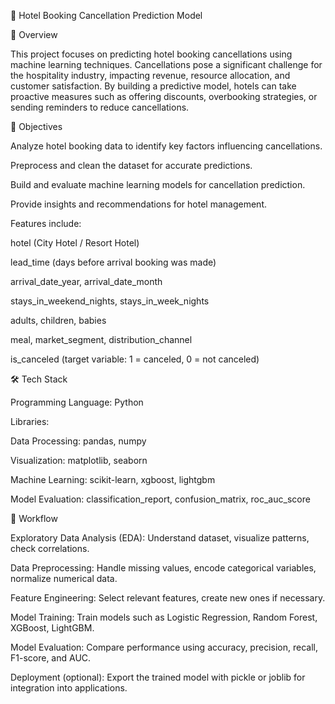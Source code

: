 🏨 Hotel Booking Cancellation Prediction Model

📌 Overview

This project focuses on predicting hotel booking cancellations using machine learning techniques. Cancellations pose a significant challenge for the hospitality industry, impacting revenue, resource allocation, and customer satisfaction. By building a predictive model, hotels can take proactive measures such as offering discounts, overbooking strategies, or sending reminders to reduce cancellations.

🎯 Objectives

Analyze hotel booking data to identify key factors influencing cancellations.

Preprocess and clean the dataset for accurate predictions.

Build and evaluate machine learning models for cancellation prediction.

Provide insights and recommendations for hotel management.

Features include:

hotel (City Hotel / Resort Hotel)

lead_time (days before arrival booking was made)

arrival_date_year, arrival_date_month

stays_in_weekend_nights, stays_in_week_nights

adults, children, babies

meal, market_segment, distribution_channel

is_canceled (target variable: 1 = canceled, 0 = not canceled)

🛠️ Tech Stack

Programming Language: Python

Libraries:

Data Processing: pandas, numpy

Visualization: matplotlib, seaborn

Machine Learning: scikit-learn, xgboost, lightgbm

Model Evaluation: classification_report, confusion_matrix, roc_auc_score

🔄 Workflow

Exploratory Data Analysis (EDA): Understand dataset, visualize patterns, check correlations.

Data Preprocessing: Handle missing values, encode categorical variables, normalize numerical data.

Feature Engineering: Select relevant features, create new ones if necessary.

Model Training: Train models such as Logistic Regression, Random Forest, XGBoost, LightGBM.

Model Evaluation: Compare performance using accuracy, precision, recall, F1-score, and AUC.

Deployment (optional): Export the trained model with pickle or joblib for integration into applications.

